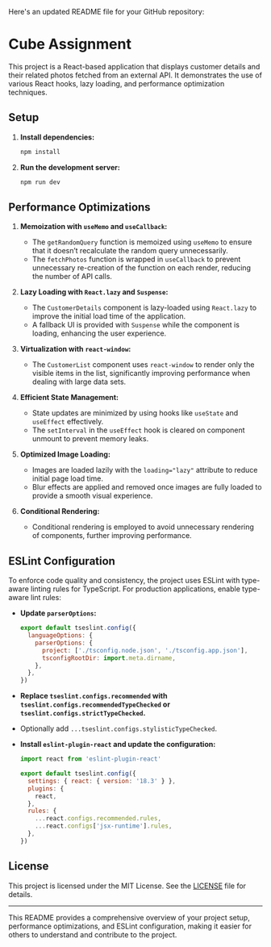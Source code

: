 Here's an updated README file for your GitHub repository:

# Cube Assignment

This project is a React-based application that displays customer details and their related photos fetched from an external API. It demonstrates the use of various React hooks, lazy loading, and performance optimization techniques.

## Setup

1. **Install dependencies:**
    ```bash
    npm install
    ```

2. **Run the development server:**
    ```bash
    npm run dev
    ```

## Performance Optimizations

1. **Memoization with `useMemo` and `useCallback`:**
   - The `getRandomQuery` function is memoized using `useMemo` to ensure that it doesn’t recalculate the random query unnecessarily.
   - The `fetchPhotos` function is wrapped in `useCallback` to prevent unnecessary re-creation of the function on each render, reducing the number of API calls.

2. **Lazy Loading with `React.lazy` and `Suspense`:**
   - The `CustomerDetails` component is lazy-loaded using `React.lazy` to improve the initial load time of the application.
   - A fallback UI is provided with `Suspense` while the component is loading, enhancing the user experience.

3. **Virtualization with `react-window`:**
   - The `CustomerList` component uses `react-window` to render only the visible items in the list, significantly improving performance when dealing with large data sets.

4. **Efficient State Management:**
   - State updates are minimized by using hooks like `useState` and `useEffect` effectively.
   - The `setInterval` in the `useEffect` hook is cleared on component unmount to prevent memory leaks.

5. **Optimized Image Loading:**
   - Images are loaded lazily with the `loading="lazy"` attribute to reduce initial page load time.
   - Blur effects are applied and removed once images are fully loaded to provide a smooth visual experience.

6. **Conditional Rendering:**
   - Conditional rendering is employed to avoid unnecessary rendering of components, further improving performance.

## ESLint Configuration

To enforce code quality and consistency, the project uses ESLint with type-aware linting rules for TypeScript. For production applications, enable type-aware lint rules:

- **Update `parserOptions`:**

    ```js
    export default tseslint.config({
      languageOptions: {
        parserOptions: {
          project: ['./tsconfig.node.json', './tsconfig.app.json'],
          tsconfigRootDir: import.meta.dirname,
        },
      },
    })
    ```

- **Replace `tseslint.configs.recommended` with `tseslint.configs.recommendedTypeChecked` or `tseslint.configs.strictTypeChecked`.**
- Optionally add `...tseslint.configs.stylisticTypeChecked`.

- **Install `eslint-plugin-react` and update the configuration:**

    ```js
    import react from 'eslint-plugin-react'

    export default tseslint.config({
      settings: { react: { version: '18.3' } },
      plugins: {
        react,
      },
      rules: {
        ...react.configs.recommended.rules,
        ...react.configs['jsx-runtime'].rules,
      },
    })
    ```

## License

This project is licensed under the MIT License. See the [LICENSE](LICENSE) file for details.

---

This README provides a comprehensive overview of your project setup, performance optimizations, and ESLint configuration, making it easier for others to understand and contribute to the project.
